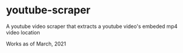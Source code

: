 youtube-scraper
====================
A youtube video scraper that extracts a youtube video's embeded mp4 video location

Works as of March, 2021